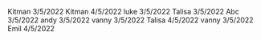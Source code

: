 Kitman 3/5/2022
Kitman 4/5/2022
luke 3/5/2022
Talisa 3/5/2022
Abc 3/5/2022
andy 3/5/2022
vanny 3/5/2022
Talisa 4/5/2022
vanny 3/5/2022
Emil 4/5/2022